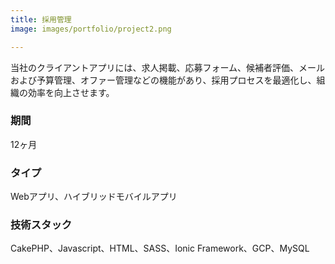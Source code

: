 ```yaml
---
title: 採用管理
image: images/portfolio/project2.png

---
```

当社のクライアントアプリには、求人掲載、応募フォーム、候補者評価、メールおよび予算管理、オファー管理などの機能があり、採用プロセスを最適化し、組織の効率を向上させます。

### 期間
12ヶ月

### タイプ
Webアプリ、ハイブリッドモバイルアプリ

### 技術スタック
CakePHP、Javascript、HTML、SASS、Ionic Framework、GCP、MySQL
